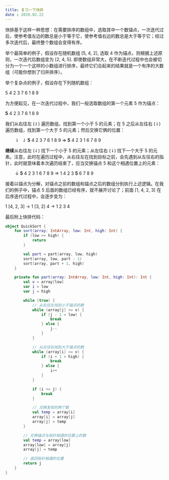 ```yaml
---
title: 复习一下快排
date : 2019.02.22
---
```


快排基于这样一种思想：在需要排序的数组中，选取其中一个数锚点，一次迭代过后，使参考值左边的数总是小于等于它，使参考值右边的数总是大于等于它；经过多次迭代后，最终整个数组会变得有序。

举个最简单的例子，假设存在随机数组 [5, 4, 2], 选取 4 作为锚点，则根据上述原则，一次迭代后数组变为 [2, 4, 5]. 即使数组非常大，在不断迭代过程中也会被切分为一个一个这样的小数组进行排序，最终它们合起来的结果就是一个有序的大数组（可能你想到了归并排序）。

举个复杂点的例子，假设存在下列随机数组：

5 4 2 3 7 6 1 8 9

为方便起见，在一次迭代过程中，我们一般选取数组的第一个元素 5 作为锚点：

**5** 4 2 3 7 6 1 8 9

我们从右往左 (⇃) 遍历数组，找到第一个小于 5 的元素；在 5 之后从左往右 (⇂) 遍历数组，找到第一个大于 5 的元素；然后交换它俩的位置：

&nbsp;&nbsp;&nbsp;&nbsp;&nbsp;&nbsp;&nbsp;&nbsp;⇂&nbsp;&nbsp;&nbsp;⇃
**5** 4 2 3 7 6 1 8 9 ⇒ **5** 4 2 3 1 6 7 8 9

**继续**从右往左 (⇃) 找下一个小于 5 的元素；从左往右 (⇂) 找下一个大于 5 的元素。注意，此时在遍历过程中，从右往左在找到目标之前，会先遇到从左往右的指针，此时就意味着本次遍历结束了，应当交换锚点 5 和这个相遇位置上的元素：

&nbsp;&nbsp;&nbsp;&nbsp;&nbsp;&nbsp;&nbsp;&nbsp;↓
**5** 4 2 3 1 6 7 8 9 ⇒ 1 4 2 3 **5** 6 7 8 9

接着以锚点为分解，对锚点之前的数组和锚点之后的数组分别执行上述逻辑。在我们的例子中，锚点 5 后面的数组已经有序，就不展开讨论了；前面 [1, 4, 2, 3] 在后序迭代过程中，会逐步变为：

1 [4, 2, 3] → 1 [3, 2] 4 → 1 2 3 4

最后附上快排代码：

```kotlin
object QuickSort {
    fun sort(array: IntArray, low: Int, high: Int) {
        if (low >= high) {
            return
        }

        val part = part(array, low, high)
        sort(array, low, part - 1)
        sort(array, part + 1, high)
    }

    private fun part(array: IntArray, low: Int, high: Int): Int {
        val v = array[low]
        var i = low
        var j = high

        while (true) {
            // 从右往左找到小于锚点的数
            while (array[j] >= v) {
                if (j - 1 < low) {
                    break
                } else {
                    j--
                }
            }

            // 从左往右找到大于锚点的数
            while (array[i] <= v) {
                if (i + 1 > high) {
                    break
                } else {
                    i++
                }
            }

            if (i >= j) {
                break
            }

            // 交换发现的两个数
            val temp = array[i]
            array[i] = array[j]
            array[j] = temp
        }

        // 交换锚点与指针相遇的位置上的数
        val temp = array[low]
        array[low] = array[j]
        array[j] = temp

        // 返回指针相遇的位置
        return j
    }
}
```